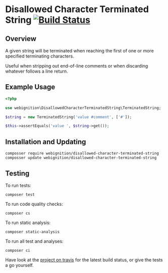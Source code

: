 Disallowed Character Terminated String [![Build Status](https://secure.travis-ci.org/webignition/disallowed-character-terminated-string.png?branch=master)](http://travis-ci.org/webignition/disallowed-character-terminated-string)
====================================

Overview
---------

A given string will be terminated when reaching the first of one or more specified
terminating characters.

Useful when stripping out end-of-line comments or when discarding whatever follows
a line return.

Example Usage
---------------

```php
<?php

use webignition\DisallowedCharacterTerminatedString\TerminatedString;

$string = new TerminatedString('value #comment', ['#']);

$this->assertEquals('value ', $string->get());
```

Installation and Updating
-------------------------

`composser require webignition/disallowed-character-terminated-string`
`composser update webignition/disallowed-character-terminated-string`

Testing
-------

To run tests:

`composer test`

To run code quality checks:

`composer cs`

To run static analysis:

`composer static-analysis`

To run all test and analyses:

`composer ci`

Have look at the [project on travis][4] for the latest build status, or give the tests
a go yourself.

[4]: http://travis-ci.org/webignition/disallowed-character-terminated-string/builds